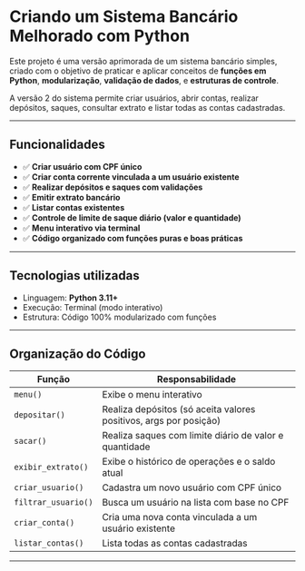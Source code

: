 # Criando um Sistema Bancário Melhorado com Python

Este projeto é uma versão aprimorada de um sistema bancário simples, criado com o objetivo de praticar e aplicar conceitos de **funções em Python**, **modularização**, **validação de dados**, e **estruturas de controle**.

A versão 2 do sistema permite criar usuários, abrir contas, realizar depósitos, saques, consultar extrato e listar todas as contas cadastradas.

---

## Funcionalidades


- ✅ **Criar usuário com CPF único**
- ✅ **Criar conta corrente vinculada a um usuário existente**
- ✅ **Realizar depósitos e saques com validações**
- ✅ **Emitir extrato bancário**
- ✅ **Listar contas existentes**
- ✅ **Controle de limite de saque diário (valor e quantidade)**
- ✅ **Menu interativo via terminal**
- ✅ **Código organizado com funções puras e boas práticas**


---

## Tecnologias utilizadas

- Linguagem: **Python 3.11+**
- Execução: Terminal (modo interativo)
- Estrutura: Código 100% modularizado com funções

---

## Organização do Código

| Função             | Responsabilidade                                                        |
|--------------------|---------------------------------------------------------------------------|
| `menu()`           | Exibe o menu interativo                                                  |
| `depositar()`      | Realiza depósitos (só aceita valores positivos, args por posição)        |
| `sacar()`          | Realiza saques com limite diário de valor e quantidade                   |
| `exibir_extrato()` | Exibe o histórico de operações e o saldo atual                           |
| `criar_usuario()`  | Cadastra um novo usuário com CPF único                                   |
| `filtrar_usuario()`| Busca um usuário na lista com base no CPF                                |
| `criar_conta()`    | Cria uma nova conta vinculada a um usuário existente                     |
| `listar_contas()`  | Lista todas as contas cadastradas                                        |

---
